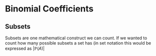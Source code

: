 # Binomial Coefficients

## Subsets

Subsets are one mathematical construct we can count. If we wanted to count how many possible subsets a set has (in set notation this would be expressed as $|\mathbb{P}{(A)}|$
